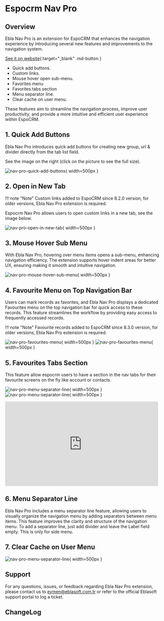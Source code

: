 # Espocrm Nav Pro <a href="https://www.eblasoft.com.tr/espocrm-extension-page/espocrm-navigation-pro" target="_blank" id="ext-version" data-id="6368dc68d112fabca"></a>

## Overview
Ebla Nav Pro is an extension for EspoCRM that enhances the navigation experience by introducing several new features and improvements to the navigation system.

[See it on website](https://www.eblasoft.com.tr/espocrm-extension-page/espocrm-navigation-pro){:target="_blank" .md-button }

- Quick add buttons.
- Custom links.
- Mouse hover open sub-menu.
- Favorites menu
- Favorites tabs section
- Menu separator line.
- Clear cache on user menu.

These features aim to streamline the navigation process, improve user productivity, and provide a more intuitive and efficient user experience within EspoCRM.

## 1. Quick Add Buttons

Ebla Nav Pro introduces quick add buttons for creating new group, url & divider directly from the tab list field.

See the image on the right (click on the picture to see the full size).

![nav-pro-quick-add-buttons](../../_static/images/espocrm-extensions/nav-pro/nav-pro-quick-add-buttons.png){ width=500px }

## 2. Open in New Tab

!!! note "Note"
    Custom links added to EspoCRM since 8.2.0 version, for older versions, Ebla Nav Pro extension is required.

Espocrm Nav Pro allows users to open custom links in a new tab, see the image below.

![nav-pro-open-in-new-tab](../../_static/images/espocrm-extensions/nav-pro/nav-pro-open-in-new-tab.png){ width=500px }

## 3. Mouse Hover Sub Menu

With Ebla Nav Pro, hovering over menu items opens a sub-menu, enhancing navigation efficiency. The extension supports hover indent areas for better UX, ensuring making it smooth and intuitive navigation.

![nav-pro-mouse-hover-sub-menu](../../_static/images/espocrm-extensions/nav-pro/nav-pro-hover-indent-area.png){ width=500px }

## 4. Favourite Menu on Top Navigation Bar

Users can mark records as favorites, and Ebla Nav Pro displays a dedicated Favourites menu on the top navigation bar for quick access to these records. This feature streamlines the workflow by providing easy access to frequently accessed records.

!!! note "Note"
    Favourite records added to EspoCRM since 8.3.0 version, for older versions, Ebla Nav Pro extension is required.

![nav-pro-favourites-menu](../../_static/images/espocrm-extensions/nav-pro/nav-pro-favourite-records-menu.png){ width=500px }
![nav-pro-favourites-menu](../../_static/images/espocrm-extensions/nav-pro/nav-pro-favourite-records-button.png){ width=500px }

## 5. Favourites Tabs Section

This feature allow espocrm  users to have a section in the nav tabs for their favourite screens on the fly like account or contacts.

![nav-pro-menu-separator-line](../../_static/images/espocrm-extensions/nav-pro/nav-pro-favourite-tabs-section.png){ width=500px }
![nav-pro-menu-separator-line](../../_static/images/espocrm-extensions/nav-pro/nav-pro-favourite-tabs-section-2.png){ width=500px }

<iframe width="500" height="275" src="https://www.youtube.com/embed/ncVHWC0pPug?si=Zm5tt84jvwFT-LDy" title="YouTube video player" frameborder="0" allow="accelerometer; autoplay; clipboard-write; encrypted-media; gyroscope; picture-in-picture; web-share" referrerpolicy="strict-origin-when-cross-origin" allowfullscreen></iframe>

## 6. Menu Separator Line
Ebla Nav Pro includes a menu separator line feature, allowing users to visually organize the navigation menu by adding separators between menu items. This feature improves the clarity and structure of the navigation menu.
To add a separator line, just add divider and leave the Label field empty.
This is only for side menu.

## 7. Clear Cache on User Menu
![nav-pro-menu-separator-line](../../_static/images/espocrm-extensions/nav-pro/nav-pro-clear-cache.png){ width=500px }

## Support
For any questions, issues, or feedback regarding Ebla Nav Pro extension, please contact us to eymen@eblasoft.com.tr or refer to the official Eblasoft support portal to log a ticket.

## ChangeLog

<div class="change-log-wrapper" data-id="6368dc68d112fabca"></div>
